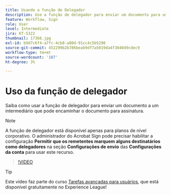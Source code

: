 ```yaml
---
title: Usando a função de Delegador
description: Use a função de delegador para enviar um documento para um intermediário que pode encaminhar o documento para assinatura
feature: Workflow, Sign
role: User
level: Intermediate
jira: KT-5322
thumbnail: 17366.jpg
exl-id: b9d7c6f4-a7fc-4cb8-a80d-91cc4c5b5298
source-git-commit: 452299b2b786beab9df7a5019da4f3840d9cdec9
workflow-type: tm+mt
source-wordcount: '107'
ht-degree: 3%

---
```


# Uso da função de delegador

Saiba como usar a função de delegador para enviar um documento a um intermediário que pode encaminhar o documento para assinatura.

>[!NOTE]
>
>A função de delegador está disponível apenas para planos de nível corporativo. O administrador do Acrobat Sign pode precisar habilitar a configuração **Permitir que os remetentes marquem alguns destinatários como delegadores** na seção **Configurações de envio** das **Configurações da conta** para usar este recurso.

>[!VIDEO](https://video.tv.adobe.com/v/343621?quality=12&learn=on&hidetitle=true)

>[!TIP]
>
>Este vídeo faz parte do curso [Tarefas avançadas para usuários](https://experienceleague.adobe.com/?recommended=Sign-U-1-2020.3), que está disponível gratuitamente no Experience League!
